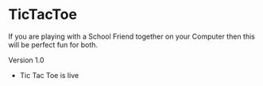 # TicTacToe
If you are playing with a School Friend together on your Computer then this will be perfect fun for both.

Version 1.0
- Tic Tac Toe is live  
